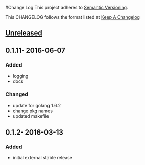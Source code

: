 #Change Log
This project adheres to [Semantic Versioning](http://semver.org/).

This CHANGELOG follows the format listed at [Keep A Changelog](http://keepachangelog.com/)

## [Unreleased][unreleased]

## 0.1.11- 2016-06-07
### Added
- logging
- docs

### Changed
- update for golang 1.6.2
- change pkg names
- updated makefile

## 0.1.2- 2016-03-13

### Added
- initial external stable release

[unreleased]: https://github.com/yieldbot/ybsensu/compare/0.1.11....HEAD
[0.1.11]: https://github.com/yieldbot/sensupluginses/compare/0.1.2....0.1.11
